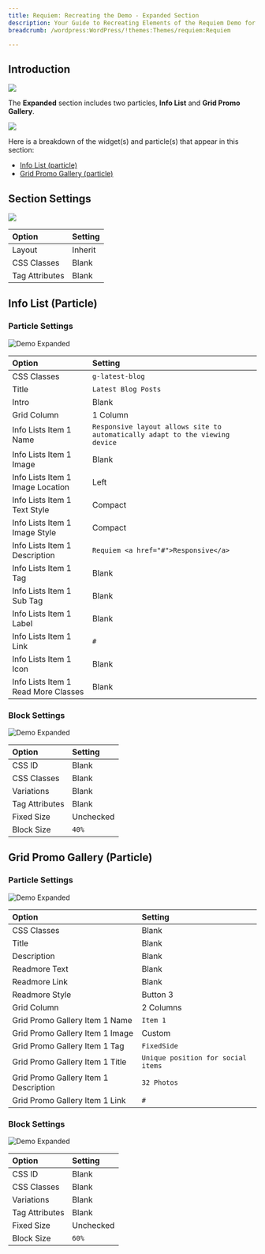 ```yaml
---
title: Requiem: Recreating the Demo - Expanded Section
description: Your Guide to Recreating Elements of the Requiem Demo for WordPress
breadcrumb: /wordpress:WordPress/!themes:Themes/requiem:Requiem

---
```


## Introduction

![](assets/demo_8.png)

The **Expanded** section includes two particles, **Info List** and **Grid Promo Gallery**.

![](assets/home_expanded.png)

Here is a breakdown of the widget(s) and particle(s) that appear in this section:

* [Info List (particle)](#info-list-(particle))
* [Grid Promo Gallery (particle)](#grid-promo-gallery-(particle))

## Section Settings

![](assets/demo_expanded_settings.png)

| Option         | Setting |
| :-----         | :-----  |
| Layout         | Inherit |
| CSS Classes    | Blank   |
| Tag Attributes | Blank   |

## Info List (Particle)

### Particle Settings

![Demo Expanded](assets/demo_expanded_1.png)

| Option                              | Setting                                                                      |
| :-----                              | :-----                                                                       |
| CSS Classes                         | `g-latest-blog`                                                              |
| Title                               | `Latest Blog Posts`                                                          |
| Intro                               | Blank                                                                        |
| Grid Column                         | 1 Column                                                                     |
| Info Lists Item 1 Name              | `Responsive layout allows site to automatically adapt to the viewing device` |
| Info Lists Item 1 Image             | Blank                                                                        |
| Info Lists Item 1 Image Location    | Left                                                                         |
| Info Lists Item 1 Text Style        | Compact                                                                      |
| Info Lists Item 1 Image Style       | Compact                                                                      |
| Info Lists Item 1 Description       | `Requiem <a href="#">Responsive</a>`                                         |
| Info Lists Item 1 Tag               | Blank                                                                        |
| Info Lists Item 1 Sub Tag           | Blank                                                                        |
| Info Lists Item 1 Label             | Blank                                                                        |
| Info Lists Item 1 Link              | `#`                                                                          |
| Info Lists Item 1 Icon              | Blank                                                                        |
| Info Lists Item 1 Read More Classes | Blank                                                                        |

### Block Settings

![Demo Expanded](assets/demo_expanded_2.png)

| Option         | Setting   |
| :-----         | :-----    |
| CSS ID         | Blank     |
| CSS Classes    | Blank     |
| Variations     | Blank     |
| Tag Attributes | Blank     |
| Fixed Size     | Unchecked |
| Block Size     | `40%`     |

## Grid Promo Gallery (Particle)

### Particle Settings

![Demo Expanded](assets/demo_expanded_3.png)

| Option                                      | Setting                            |
| :-----                                      | :-----                             |
| CSS Classes                                 | Blank                              |
| Title                                       | Blank                              |
| Description                                 | Blank                              |
| Readmore Text                               | Blank                              |
| Readmore Link                               | Blank                              |
| Readmore Style                              | Button 3                           |
| Grid Column                                 | 2 Columns                          |
| Grid Promo Gallery Item 1 Name              | `Item 1`                           |
| Grid Promo Gallery Item 1 Image             | Custom                             |
| Grid Promo Gallery Item 1 Tag               | `FixedSide`                        |
| Grid Promo Gallery Item 1 Title             | `Unique position for social items` |
| Grid Promo Gallery Item 1 Description       | `32 Photos`                        |
| Grid Promo Gallery Item 1 Link              | `#`                                |

### Block Settings

![Demo Expanded](assets/demo_expanded_4.png)

| Option         | Setting   |
| :-----         | :-----    |
| CSS ID         | Blank     |
| CSS Classes    | Blank     |
| Variations     | Blank     |
| Tag Attributes | Blank     |
| Fixed Size     | Unchecked |
| Block Size     | `60%`     |
